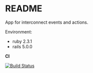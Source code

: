 # README

App for interconnect events and actions.

Environment:

* ruby 2.3.1
* rails 5.0.0

**CI**

[![Build Status](https://semaphoreci.com/api/v1/AskarZinurov/event-proxy/branches/master/badge.svg)](https://semaphoreci.com/AskarZinurov/event-proxy)

